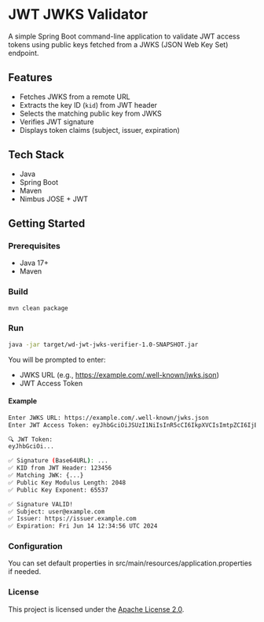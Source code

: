 # JWT JWKS Validator

A simple Spring Boot command-line application to validate JWT access tokens using public keys fetched from a JWKS (JSON Web Key Set) endpoint.

## Features

- Fetches JWKS from a remote URL
- Extracts the key ID (`kid`) from JWT header
- Selects the matching public key from JWKS
- Verifies JWT signature
- Displays token claims (subject, issuer, expiration)

## Tech Stack

- Java
- Spring Boot
- Maven
- Nimbus JOSE + JWT

## Getting Started

### Prerequisites

- Java 17+
- Maven

### Build

```bash
mvn clean package
```

### Run

```bash
java -jar target/wd-jwt-jwks-verifier-1.0-SNAPSHOT.jar
```
You will be prompted to enter:
- JWKS URL (e.g., https://example.com/.well-known/jwks.json)
- JWT Access Token

#### Example
```bash
Enter JWKS URL: https://example.com/.well-known/jwks.json
Enter JWT Access Token: eyJhbGciOiJSUzI1NiIsInR5cCI6IkpXVCIsImtpZCI6IjEyMzQ1NiJ9...

🔍 JWT Token:
eyJhbGciOi...

✅ Signature (Base64URL): ...
✅ KID from JWT Header: 123456
✅ Matching JWK: {...}
✅ Public Key Modulus Length: 2048
✅ Public Key Exponent: 65537

✅ Signature VALID!
✅ Subject: user@example.com
✅ Issuer: https://issuer.example.com
✅ Expiration: Fri Jun 14 12:34:56 UTC 2024
```

### Configuration
You can set default properties in src/main/resources/application.properties if needed.

### License
This project is licensed under the [Apache License 2.0](LICENSE).